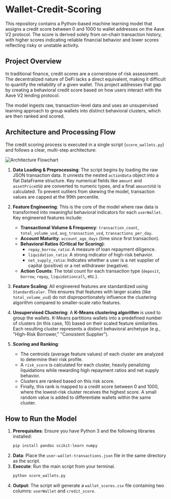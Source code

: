 # Wallet-Credit-Scoring

This repository contains a Python-based machine learning model that assigns a credit score between 0 and 1000 to wallet addresses on the Aave V2 protocol. The score is derived solely from on-chain transaction history, with higher scores indicating reliable financial behavior and lower scores reflecting risky or unstable activity.

## Project Overview

In traditional finance, credit scores are a cornerstone of risk assessment. The decentralized nature of DeFi lacks a direct equivalent, making it difficult to quantify the reliability of a given wallet. This project addresses that gap by creating a behavioral credit score based on how users interact with the Aave V2 lending protocol.

The model ingests raw, transaction-level data and uses an unsupervised learning approach to group wallets into distinct behavioral clusters, which are then ranked and scored.

## Architecture and Processing Flow

The credit scoring process is executed in a single script (`score_wallets.py`) and follows a clear, multi-step architecture:

![Architecture Flowchart](https://i.imgur.com/gKz5bS3.png)

1.  **Data Loading & Preprocessing**: The script begins by loading the raw JSON transaction data. It unnests the nested `actionData` object into a flat DataFrame structure. Key numerical fields like `amount` and `assetPriceUSD` are converted to numeric types, and a final `amountUSD` is calculated. To prevent outliers from skewing the model, transaction values are capped at the 99th percentile.

2.  **Feature Engineering**: This is the core of the model where raw data is transformed into meaningful behavioral indicators for each `userWallet`. Key engineered features include:
    * **Transactional Volume & Frequency**: `transaction_count`, `total_volume_usd`, `avg_transaction_usd`, `transactions_per_day`.
    * **Account Maturity**: `account_age_days` (time since first transaction).
    * **Behavioral Ratios (Critical for Scoring)**:
        * `repay_borrow_ratio`: A measure of loan repayment diligence.
        * `liquidation_ratio`: A strong indicator of high-risk behavior.
        * `net_supply_ratio`: Indicates whether a user is a net supplier of capital (positive) or a net withdrawer (negative).
    * **Action Counts**: The total count for each transaction type (`deposit`, `borrow`, `repay`, `liquidationcall`, etc.).

3.  **Feature Scaling**: All engineered features are standardized using `StandardScaler`. This ensures that features with larger scales (like `total_volume_usd`) do not disproportionately influence the clustering algorithm compared to smaller-scale ratio features.

4.  **Unsupervised Clustering**: A **K-Means clustering algorithm** is used to group the wallets. K-Means partitions wallets into a predefined number of clusters (in this case, 10) based on their scaled feature similarities. Each resulting cluster represents a distinct behavioral archetype (e.g., "High-Risk Borrower," "Consistent Supplier").

5.  **Scoring and Ranking**:
    * The centroids (average feature values) of each cluster are analyzed to determine their risk profile.
    * A `risk_score` is calculated for each cluster, heavily penalizing liquidations while rewarding high repayment ratios and net supply behavior.
    * Clusters are ranked based on this risk score.
    * Finally, this rank is mapped to a credit score between 0 and 1000, where the lowest-risk cluster receives the highest score. A small random value is added to differentiate wallets within the same cluster.

## How to Run the Model

1.  **Prerequisites**: Ensure you have Python 3 and the following libraries installed:
    ```bash
    pip install pandas scikit-learn numpy
    ```
2.  **Data**: Place the `user-wallet-transactions.json` file in the same directory as the script.
3.  **Execute**: Run the main script from your terminal.
    ```bash
    python score_wallets.py
    ```
4.  **Output**: The script will generate a `wallet_scores.csv` file containing two columns: `userWallet` and `credit_score`.


